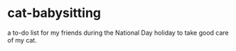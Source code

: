 # cat-babysitting
a to-do list for my friends during the National Day holiday to take good care of my cat.
